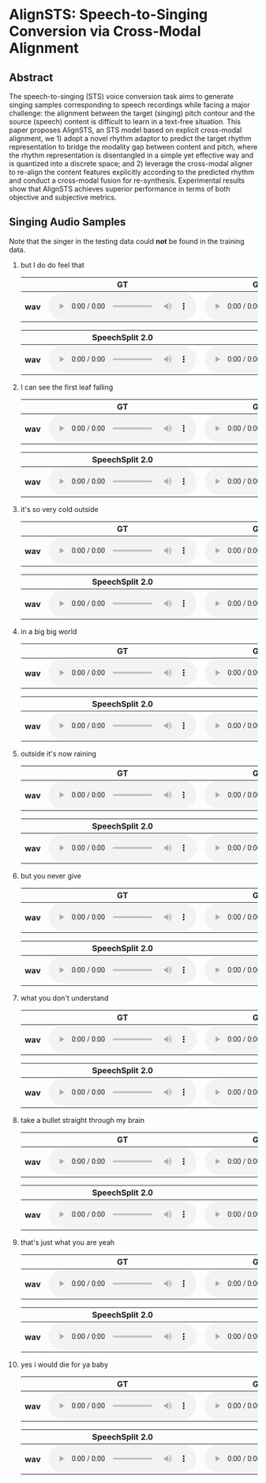 # AlignSTS: Speech-to-Singing Conversion via Cross-Modal Alignment

## Abstract

The speech-to-singing (STS) voice conversion task aims to generate singing samples corresponding to speech recordings while facing a major challenge: the alignment between the target (singing) pitch contour and the source (speech) content is difficult to learn in a text-free situation. This paper proposes AlignSTS, an STS model based on explicit cross-modal alignment, we 1) adopt a novel rhythm adaptor to predict the target rhythm representation to bridge the modality gap between content and pitch, where the rhythm representation is disentangled in a simple yet effective way and is quantized into a discrete space; and 2) leverage the cross-modal aligner to re-align the content features explicitly according to the predicted rhythm and conduct a cross-modal fusion for re-synthesis. Experimental results show that AlignSTS achieves superior performance in terms of both objective and subjective metrics. 

## Singing Audio Samples
Note that the singer in the testing data could **not** be found in the training data.

1. but I do do feel that
    <table style='width: 100%;'>
        <thead>
        <tr>
            <th></th>
            <th>GT</th>
            <th>GT (HiFiGAN)</th>
            <th>Speech</th>
        </tr>
        </thead>
        <tbody>
        <tr>
            <th scope="row">wav</th>
            <td><audio controls="" ><source       src="resources/audio/gt/1.wav" type="audio/wav"></audio></td>
            <td><audio controls="" ><source      src="resources/audio/voc/1.wav" type="audio/wav"></audio></td>
            <td><audio controls="" ><source       src="resources/audio/sp/1.wav" type="audio/wav"></audio></td>
        </tr>
    </tbody>
    </table>

    <table style='width: 100%;'>
        <thead>
        <tr>
            <th></th>
            <th>SpeechSplit 2.0</th>
            <th>AlignSTS</th>
        </tr>
        </thead>
        <tbody>
        <tr>
            <th scope="row">wav</th>
            <td><audio controls="" ><source    src="resources/audio/spsp2/1.wav" type="audio/wav"></audio></td>
            <td><audio controls="" ><source src="resources/audio/alignsts/1.wav" type="audio/wav"></audio></td>
        </tr>
    </tbody>
    </table>
2. I can see the first leaf falling
    <table style='width: 100%;'>
        <thead>
        <tr>
            <th></th>
            <th>GT</th>
            <th>GT (HiFiGAN)</th>
            <th>Speech</th>
        </tr>
        </thead>
        <tbody>
        <tr>
            <th scope="row">wav</th>
            <td><audio controls="" ><source       src="resources/audio/gt/2.wav" type="audio/wav"></audio></td>
            <td><audio controls="" ><source      src="resources/audio/voc/2.wav" type="audio/wav"></audio></td>
            <td><audio controls="" ><source       src="resources/audio/sp/2.wav" type="audio/wav"></audio></td>
        </tr>
    </tbody>
    </table>

    <table style='width: 100%;'>
        <thead>
        <tr>
            <th></th>
            <th>SpeechSplit 2.0</th>
            <th>AlignSTS</th>
        </tr>
        </thead>
        <tbody>
        <tr>
            <th scope="row">wav</th>
            <td><audio controls="" ><source    src="resources/audio/spsp2/2.wav" type="audio/wav"></audio></td>
            <td><audio controls="" ><source src="resources/audio/alignsts/2.wav" type="audio/wav"></audio></td>
        </tr>
    </tbody>
    </table>
3. it's so very cold outside
    <table style='width: 100%;'>
        <thead>
        <tr>
            <th></th>
            <th>GT</th>
            <th>GT (HiFiGAN)</th>
            <th>Speech</th>
        </tr>
        </thead>
        <tbody>
        <tr>
            <th scope="row">wav</th>
            <td><audio controls="" ><source       src="resources/audio/gt/3.wav" type="audio/wav"></audio></td>
            <td><audio controls="" ><source      src="resources/audio/voc/3.wav" type="audio/wav"></audio></td>
            <td><audio controls="" ><source       src="resources/audio/sp/3.wav" type="audio/wav"></audio></td>
        </tr>
    </tbody>
    </table>

    <table style='width: 100%;'>
        <thead>
        <tr>
            <th></th>
            <th>SpeechSplit 2.0</th>
            <th>AlignSTS</th>
        </tr>
        </thead>
        <tbody>
        <tr>
            <th scope="row">wav</th>
            <td><audio controls="" ><source    src="resources/audio/spsp2/3.wav" type="audio/wav"></audio></td>
            <td><audio controls="" ><source src="resources/audio/alignsts/3.wav" type="audio/wav"></audio></td>
        </tr>
    </tbody>
    </table>
4. in a big big world
    <table style='width: 100%;'>
        <thead>
        <tr>
            <th></th>
            <th>GT</th>
            <th>GT (HiFiGAN)</th>
            <th>Speech</th>
        </tr>
        </thead>
        <tbody>
        <tr>
            <th scope="row">wav</th>
            <td><audio controls="" ><source       src="resources/audio/gt/4.wav" type="audio/wav"></audio></td>
            <td><audio controls="" ><source      src="resources/audio/voc/4.wav" type="audio/wav"></audio></td>
            <td><audio controls="" ><source       src="resources/audio/sp/4.wav" type="audio/wav"></audio></td>
        </tr>
    </tbody>
    </table>

    <table style='width: 100%;'>
        <thead>
        <tr>
            <th></th>
            <th>SpeechSplit 2.0</th>
            <th>AlignSTS</th>
        </tr>
        </thead>
        <tbody>
        <tr>
            <th scope="row">wav</th>
            <td><audio controls="" ><source    src="resources/audio/spsp2/4.wav" type="audio/wav"></audio></td>
            <td><audio controls="" ><source src="resources/audio/alignsts/4.wav" type="audio/wav"></audio></td>
        </tr>
    </tbody>
    </table>
5. outside it's now raining
    <table style='width: 100%;'>
        <thead>
        <tr>
            <th></th>
            <th>GT</th>
            <th>GT (HiFiGAN)</th>
            <th>Speech</th>
        </tr>
        </thead>
        <tbody>
        <tr>
            <th scope="row">wav</th>
            <td><audio controls="" ><source       src="resources/audio/gt/5.wav" type="audio/wav"></audio></td>
            <td><audio controls="" ><source      src="resources/audio/voc/5.wav" type="audio/wav"></audio></td>
            <td><audio controls="" ><source       src="resources/audio/sp/5.wav" type="audio/wav"></audio></td>
        </tr>
    </tbody>
    </table>

    <table style='width: 100%;'>
        <thead>
        <tr>
            <th></th>
            <th>SpeechSplit 2.0</th>
            <th>AlignSTS</th>
        </tr>
        </thead>
        <tbody>
        <tr>
            <th scope="row">wav</th>
            <td><audio controls="" ><source    src="resources/audio/spsp2/5.wav" type="audio/wav"></audio></td>
            <td><audio controls="" ><source src="resources/audio/alignsts/5.wav" type="audio/wav"></audio></td>
        </tr>
    </tbody>
    </table>
6. but you never give
    <table style='width: 100%;'>
        <thead>
        <tr>
            <th></th>
            <th>GT</th>
            <th>GT (HiFiGAN)</th>
            <th>Speech</th>
        </tr>
        </thead>
        <tbody>
        <tr>
            <th scope="row">wav</th>
            <td><audio controls="" ><source       src="resources/audio/gt/6.wav" type="audio/wav"></audio></td>
            <td><audio controls="" ><source      src="resources/audio/voc/6.wav" type="audio/wav"></audio></td>
            <td><audio controls="" ><source       src="resources/audio/sp/6.wav" type="audio/wav"></audio></td>
        </tr>
    </tbody>
    </table>

    <table style='width: 100%;'>
        <thead>
        <tr>
            <th></th>
            <th>SpeechSplit 2.0</th>
            <th>AlignSTS</th>
        </tr>
        </thead>
        <tbody>
        <tr>
            <th scope="row">wav</th>
            <td><audio controls="" ><source    src="resources/audio/spsp2/6.wav" type="audio/wav"></audio></td>
            <td><audio controls="" ><source src="resources/audio/alignsts/6.wav" type="audio/wav"></audio></td>
        </tr>
    </tbody>
    </table>
7. what you don't understand
    <table style='width: 100%;'>
        <thead>
        <tr>
            <th></th>
            <th>GT</th>
            <th>GT (HiFiGAN)</th>
            <th>Speech</th>
        </tr>
        </thead>
        <tbody>
        <tr>
            <th scope="row">wav</th>
            <td><audio controls="" ><source       src="resources/audio/gt/7.wav" type="audio/wav"></audio></td>
            <td><audio controls="" ><source      src="resources/audio/voc/7.wav" type="audio/wav"></audio></td>
            <td><audio controls="" ><source       src="resources/audio/sp/7.wav" type="audio/wav"></audio></td>
        </tr>
    </tbody>
    </table>

    <table style='width: 100%;'>
        <thead>
        <tr>
            <th></th>
            <th>SpeechSplit 2.0</th>
            <th>AlignSTS</th>
        </tr>
        </thead>
        <tbody>
        <tr>
            <th scope="row">wav</th>
            <td><audio controls="" ><source    src="resources/audio/spsp2/7.wav" type="audio/wav"></audio></td>
            <td><audio controls="" ><source src="resources/audio/alignsts/7.wav" type="audio/wav"></audio></td>
        </tr>
    </tbody>
    </table>
8. take a bullet straight through my brain
    <table style='width: 100%;'>
        <thead>
        <tr>
            <th></th>
            <th>GT</th>
            <th>GT (HiFiGAN)</th>
            <th>Speech</th>
        </tr>
        </thead>
        <tbody>
        <tr>
            <th scope="row">wav</th>
            <td><audio controls="" ><source       src="resources/audio/gt/8.wav" type="audio/wav"></audio></td>
            <td><audio controls="" ><source      src="resources/audio/voc/8.wav" type="audio/wav"></audio></td>
            <td><audio controls="" ><source       src="resources/audio/sp/8.wav" type="audio/wav"></audio></td>
        </tr>
    </tbody>
    </table>

    <table style='width: 100%;'>
        <thead>
        <tr>
            <th></th>
            <th>SpeechSplit 2.0</th>
            <th>AlignSTS</th>
        </tr>
        </thead>
        <tbody>
        <tr>
            <th scope="row">wav</th>
            <td><audio controls="" ><source    src="resources/audio/spsp2/8.wav" type="audio/wav"></audio></td>
            <td><audio controls="" ><source src="resources/audio/alignsts/8.wav" type="audio/wav"></audio></td>
        </tr>
    </tbody>
    </table>
9. that's just what you are yeah
    <table style='width: 100%;'>
        <thead>
        <tr>
            <th></th>
            <th>GT</th>
            <th>GT (HiFiGAN)</th>
            <th>Speech</th>
        </tr>
        </thead>
        <tbody>
        <tr>
            <th scope="row">wav</th>
            <td><audio controls="" ><source       src="resources/audio/gt/9.wav" type="audio/wav"></audio></td>
            <td><audio controls="" ><source      src="resources/audio/voc/9.wav" type="audio/wav"></audio></td>
            <td><audio controls="" ><source       src="resources/audio/sp/9.wav" type="audio/wav"></audio></td>
        </tr>
    </tbody>
    </table>

    <table style='width: 100%;'>
        <thead>
        <tr>
            <th></th>
            <th>SpeechSplit 2.0</th>
            <th>AlignSTS</th>
        </tr>
        </thead>
        <tbody>
        <tr>
            <th scope="row">wav</th>
            <td><audio controls="" ><source    src="resources/audio/spsp2/9.wav" type="audio/wav"></audio></td>
            <td><audio controls="" ><source src="resources/audio/alignsts/9.wav" type="audio/wav"></audio></td>
        </tr>
    </tbody>
    </table>
10. yes i would die for ya baby
    <table style='width: 100%;'>
        <thead>
        <tr>
            <th></th>
            <th>GT</th>
            <th>GT (HiFiGAN)</th>
            <th>Speech</th>
        </tr>
        </thead>
        <tbody>
        <tr>
            <th scope="row">wav</th>
            <td><audio controls="" ><source       src="resources/audio/gt/10.wav" type="audio/wav"></audio></td>
            <td><audio controls="" ><source      src="resources/audio/voc/10.wav" type="audio/wav"></audio></td>
            <td><audio controls="" ><source       src="resources/audio/sp/10.wav" type="audio/wav"></audio></td>
        </tr>
    </tbody>
    </table>

    <table style='width: 100%;'>
        <thead>
        <tr>
            <th></th>
            <th>SpeechSplit 2.0</th>
            <th>AlignSTS</th>
        </tr>
        </thead>
        <tbody>
        <tr>
            <th scope="row">wav</th>
            <td><audio controls="" ><source    src="resources/audio/spsp2/10.wav" type="audio/wav"></audio></td>
            <td><audio controls="" ><source src="resources/audio/alignsts/10.wav" type="audio/wav"></audio></td>
        </tr>
    </tbody>
    </table>
